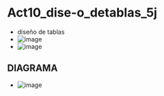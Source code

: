 # Act10_dise-o_detablas_5j
- diseño de tablas
- ![image](https://github.com/user-attachments/assets/bcd6db13-137e-421e-a423-b1688a481789)
- ![image](https://github.com/user-attachments/assets/c2d115b5-5451-40b9-b6c2-fecc043bc0eb)
 ## DIAGRAMA
 - ![image](https://github.com/user-attachments/assets/9cdb52e6-57fe-49c1-8742-1aa797cee841)
 

